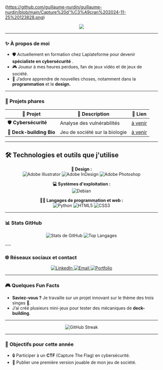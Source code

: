 (https://github.com/guillaume-nurdin/guillaume-nurdin/blob/main/Capture%20d'%C3%A9cran%202024-11-25%20123828.png)



<p align="center">
  <img src="https://readme-typing-svg.herokuapp.com?color=9ACD32&lines=Salut,+je+suis+Guillaume!;Développeur,+Créateur,+Curieux;Passionné+de+Cybersécurité+🔒" />
</p>



---

### ✨ **À propos de moi**
- 🛡️ Actuellement en formation chez Laplateforme  pour devenir **spécialiste en cybersécurité** .  
- 🎮 Joueur à mes heures perdues, fan de jeux vidéo et de jeux de société.   
- 🌱 J’adore apprendre de nouvelles choses, notamment dans la **programmation** et le **design.**  

---

### 🚀 **Projets phares**
| 🎨 **Projet**          | 📝 **Description**             | 🔗 **Lien**                     |
|-------------------------|-------------------------------|----------------------------------|
| 🛡️ **Cybersécurité**    | Analyse des vulnérabilités    | [à venir](#) |
| 🎲 **Deck-building Bio** | Jeu de société sur la biologie | [à venir](#) |

---


## 🛠️ Technologies et outils que j'utilise

<p align="center">
  <!-- Section Design -->
  <strong>🎨 Design :</strong><br>
  <img src="https://img.shields.io/badge/adobe%20illustrator-%23FF9A00.svg?style=for-the-badge&logo=adobe%20illustrator&logoColor=white" alt="Adobe Illustrator">
  <img src="https://img.shields.io/badge/Adobe%20InDesign-49021F?style=for-the-badge&logo=adobeindesign&logoColor=white" alt="Adobe InDesign">
  <img src="https://img.shields.io/badge/adobe%20photoshop-%2331A8FF.svg?style=for-the-badge&logo=adobe%20photoshop&logoColor=white" alt="Adobe Photoshop">
</p>

<p align="center">
  <!-- Section OS -->
  <strong>💻 Systèmes d'exploitation :</strong><br>
  <img src="https://img.shields.io/badge/Debian-D70A53?style=for-the-badge&logo=debian&logoColor=white" alt="Debian">
</p>

<p align="center">
  <!-- Section Langages -->
  <strong>👨‍💻 Langages de programmation et web :</strong><br>
  <img src="https://img.shields.io/badge/python-3670A0?style=for-the-badge&logo=python&logoColor=ffdd54" alt="Python">
  <img src="https://img.shields.io/badge/html5-%23E34F26.svg?style=for-the-badge&logo=html5&logoColor=white" alt="HTML5">
  <img src="https://img.shields.io/badge/css3-%231572B6.svg?style=for-the-badge&logo=css3&logoColor=white" alt="CSS3">
</p>



---

### 📊 **Stats GitHub**
<p align="center">
  <img src="https://github-readme-stats.vercel.app/api?username=Guillaume-nurdin&show_icons=true&theme=radical&hide=issues" alt="Stats de GitHub" />
  <img src="https://github-readme-stats.vercel.app/api/top-langs/?username=Guillaume-nurdin&layout=compact&theme=radical" alt="Top Langages" />
</p>
---

### 🌐 **Réseaux sociaux et contact**
<p align="center">
  <a href="https://www.linkedin.com/in/guillaume-nurdin-1338b4315">
    <img src="https://img.shields.io/badge/LinkedIn-0A66C2?style=for-the-badge&logo=linkedin&logoColor=white" target="_blank" alt="LinkedIn">
  </a>
  <a href="mailto:guillaume.nurdin@laplateforme.io">
    <img src="https://img.shields.io/badge/Email-D14836?style=for-the-badge&logo=gmail&logoColor=white" alt="Email">
  </a>
  <a href="https://tonsite.com">
    <img src="https://img.shields.io/badge/Portfolio-222222?style=for-the-badge&logo=web&logoColor=white" alt="Portfolio">
  </a>
</p>

---

### 🎮 **Quelques Fun Facts**
- **Saviez-vous ?** Je travaille sur un projet innovant sur le thème des trois singes 🐒.  
- J’ai créé plusieurs mini-jeux pour tester des mécaniques de **deck-building**.  

---

<p align="center">
  <img src="https://github-readme-streak-stats.herokuapp.com?user=mon-username&theme=radical&hide_border=true&date_format=j%20M%5B%20Y%5D" alt="GitHub Streak" />
</p>

---

### 🎯 **Objectifs pour cette année**
- 🔒 Participer à un **CTF** (Capture The Flag) en cybersécurité.  
- 🎲 Publier une première version jouable de mon jeu de société.  

